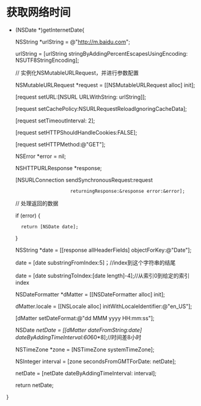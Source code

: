 # 获取网络时间

- (NSDate *)getInternetDate{

    NSString *urlString = @"http://m.baidu.com";

    urlString = [urlString stringByAddingPercentEscapesUsingEncoding: NSUTF8StringEncoding];

    // 实例化NSMutableURLRequest，并进行参数配置

    NSMutableURLRequest *request = [[NSMutableURLRequest alloc] init];

    [request setURL:[NSURL URLWithString: urlString]];

    [request setCachePolicy:NSURLRequestReloadIgnoringCacheData];

    [request setTimeoutInterval: 2];

    [request setHTTPShouldHandleCookies:FALSE];

    [request setHTTPMethod:@"GET"];

    NSError *error = nil;

    NSHTTPURLResponse *response;

    [NSURLConnection sendSynchronousRequest:request

                          returningResponse:&response error:&error];

    // 处理返回的数据

    if (error) {

        return [NSDate date];

    }

    NSString *date = [[response allHeaderFields] objectForKey:@"Date"];

    date = [date substringFromIndex:5]；//index到这个字符串的结尾

    date = [date substringToIndex:[date length]-4];//从索引0到给定的索引index

    NSDateFormatter *dMatter = [[NSDateFormatter alloc] init];

    dMatter.locale = [[NSLocale alloc] initWithLocaleIdentifier:@"en_US"];

    [dMatter setDateFormat:@"dd MMM yyyy HH:mm:ss"];

    NSDate *netDate = [[dMatter dateFromString:date] dateByAddingTimeInterval:60*60*8];//时间差8小时

    NSTimeZone *zone = [NSTimeZone systemTimeZone];

    NSInteger interval = [zone secondsFromGMTForDate: netDate];

    netDate = [netDate  dateByAddingTimeInterval: interval];

    

    return netDate;

}
